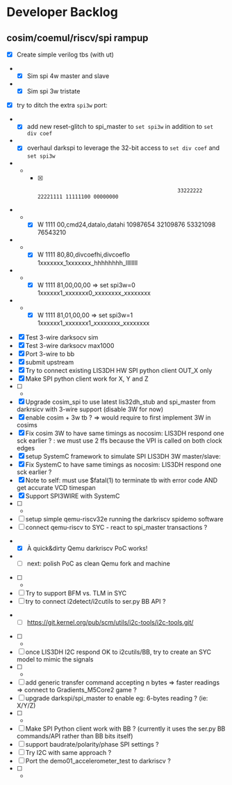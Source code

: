 # Developer Backlog

## cosim/coemul/riscv/spi rampup
- [X] Create simple verilog tbs (with ut)
- - [X] Sim spi 4w master and slave
- - [X] Sim spi 3w tristate
- [X] try to ditch the extra `spi3w` port:
- - [X] add new reset-glitch to spi_master to `set spi3w` in addition to `set div coef`
- - [X] overhaul darkspi to leverage the 32-bit access to `set div coef` and `set spi3w`
- - - [X]                                                  33222222 22221111 11111100 00000000
- - - [X] W 1111 00,cmd24,datalo,datahi                    10987654 32109876 53321098 76543210
- - - [X] W 1111 80,80,divcoefhi,divcoeflo                                1xxxxxxx_1xxxxxxx_hhhhhhhh_llllllll
- - - [X] W 1111 81,00,00,00                      => set spi3w=0  1xxxxxx1_xxxxxxx0_xxxxxxxx_xxxxxxxx
- - - [X] W 1111 81,01,00,00                      => set spi3w=1  1xxxxxx1_xxxxxxx1_xxxxxxxx_xxxxxxxx
- [X] Test 3-wire darksocv sim
- [X] Test 3-wire darksocv max1000
- [X] Port 3-wire to bb
- [X] submit upstream
- [X] Try to connect existing LIS3DH HW SPI python client OUT_X only
- [X] Make SPI python client work for X, Y and Z
- [ ] -
- [X] Upgrade cosim_spi to use latest lis32dh_stub and spi_master from darkrsicv with 3-wire support (disable 3W for now)
- [X] enable cosim + 3w tb ? => would require to first implement 3W in cosims
- [X] Fix cosim 3W to have same timings as nocosim: LIS3DH respond one sck earlier ? : we must use 2 ffs because the VPI is called on both clock edges
- [X] setup SystemC framework to simulate SPI LIS3DH 3W master/slave:
- [X] Fix SystemC to have same timings as nocosim: LIS3DH respond one sck earlier ?
- [X] Note to self: must use $fatal(1) to terminate tb with error code AND get accurate VCD timespan
- [X] Support SPI3WIRE with SystemC
- [ ] -
- [ ] setup simple qemu-riscv32e running the darkriscv spidemo software
- [ ] connect qemu-riscv to SYC - react to spi_master transactions ?
- - [X] À quick&dirty Qemu darkriscv PoC works!
- - [ ] next: polish PoC as clean Qemu fork and machine
- [ ] -
- [ ] Try to support BFM vs. TLM in SYC
- [ ] try to connect i2detect/i2cutils to ser.py BB API ?
- - [ ] https://git.kernel.org/pub/scm/utils/i2c-tools/i2c-tools.git/
- [ ] -
- [ ] once LIS3DH I2C respond OK to i2cutils/BB, try to create an SYC model to mimic the signals
- [ ] -
- [ ] add generic transfer command accepting n bytes => faster readings => connect to Gradients_M5Core2 game ?
- [ ] upgrade darkspi/spi_master to enable eg: 6-bytes reading ? (ie: X/Y/Z)
- [ ] -
- [ ] Make SPI Python client work with BB ? (currently it uses the ser.py BB commands/API rather than BB bits itself)
- [ ] support baudrate/polarity/phase SPI settings ?
- [ ] Try I2C with same approach ?
- [ ] Port the demo01_accelerometer_test to darkriscv ?
- [ ] -
